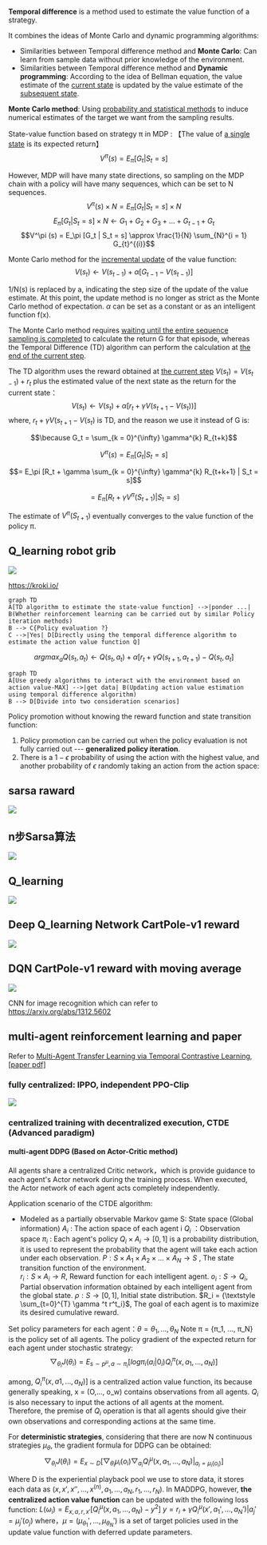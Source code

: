 **Temporal difference** is a method used to estimate the value function of a strategy.

It combines the ideas of Monte Carlo and dynamic programming algorithms:

* Similarities between Temporal difference method and **Monte Carlo**: Can learn from sample data without prior knowledge of the environment.
* Similarities between Temporal difference method and **Dynamic programming**: According to the idea of Bellman equation, the value estimate of the <u>current state</u> is updated by the value estimate of the <u>subsequent state</u>.

**Monte Carlo method**: Using <u>probability and statistical methods</u> to induce numerical estimates of the target we want from the sampling results.

State-value function based on strategy π in MDP :
【The value of <u>a single state</u> is its expected return】
$$V^\pi (s) = E_\pi [G_t | S_t = s]$$

However, MDP will have many state directions, so sampling on the MDP chain with a policy will have many sequences, which can be set to N sequences.
$$V^\pi (s) \times N = E_\pi [G_t | S_t = s] \times N$$
$$E_\pi [G_t | S_t = s] \times N \gets G_1 + G_2 + G_3 + ... + G_{t-1} + G_t$$
$$V^\pi (s) = E_\pi [G_t | S_t = s] \approx \frac{1}{N} \sum_{N}^{i = 1} G_{t}^{(i)}$$

Monte Carlo method for the <u>incremental update</u> of the value function:
$$V(s_t) \gets V(s_{t-1}) + \alpha [G_{t-1} - V(s_{t-1})]$$

1/N(s) is replaced by a, indicating the step size of the update of the value estimate. At this point, the update method is no longer as strict as the Monte Carlo method of expectation. $\alpha$ can be set as a constant or as an intelligent function f(x).

The Monte Carlo method requires <u>waiting until the entire sequence sampling is completed</u> to calculate the return  G for that episode, whereas the Temporal Difference (TD) algorithm can perform the calculation at <u>the end of the current step</u>.

The TD algorithm uses the reward obtained at <u>the current step</u> $V(s_t) = V(s_{t-1}) + r_t$ plus the estimated value of the next state as the return for the current state：
$$V(s_t) \gets V(s_{t}) + \alpha [r_t + \gamma V(s_{t+1} - V(s_t)) ]$$
where, $r_t + \gamma V(s_{t+1} - V(s_t)$ is TD, and the reason we use it instead of G is:

$$\because G_t = \sum_{k = 0}^{\infty} \gamma^{k} R_{t+k}$$

$$V^\pi (s) = E_\pi [G_t | S_t = s]$$

$$= E_\pi [R_t + \gamma \sum_{k = 0}^{\infty} \gamma^{k} R_{t+k+1} | S_t = s]$$

$$= E_\pi [R_t + \gamma V^\pi(S_{t+1}) | S_t = s]$$

The estimate of $V^\pi(S_{t+1})$ eventually converges to the value function of the policy π.
## Q_learning robot grib
![](TemporalDifference/robot_move.png)

https://kroki.io/


```mermaid
graph TD
A[TD algorithm to estimate the state-value function] -->|ponder ...| B(Whether reinforcement learning can be carried out by similar Policy iteration methods)
B --> C{Policy evaluation ?}
C -->|Yes| D[Directly using the temporal difference algorithm to estimate the action value function Q]
```

$$arg max_a Q(s_t, a_t) \gets Q(s_t, a_t) + \alpha [r_t + \gamma Q(s_{t+1}, a_{t+1}) - Q(s_t, a_t] $$

```mermaid
graph TD
A[Use greedy algorithms to interact with the environment based on action value-MAX] -->|get data| B(Updating action value estimation using temporal difference algorithm)
B --> D[Divide into two consideration scenarios]
```


Policy promotion without knowing the reward function and state transition function:
1. Policy promotion can be carried out when the policy evaluation is not fully carried out --- **generalized policy iteration**.
2. There is a $1 - \epsilon$ probability of using the action with the highest value, and another probability of $\epsilon$ randomly taking an action from the action space:


## sarsa raward 
![](TemporalDifference/Sarsa_grid_CumulativeReward.png)

## n步Sarsa算法
![](TemporalDifference/nStep_Sarsa.png)

## Q_learning
![](TemporalDifference/Q_learning_cumulativeReward.png)


## Deep Q_learning Network CartPole-v1 reward
![](DQN/DQN_CartPole-v1_reward.png)

## DQN CartPole-v1 reward with moving average
![](DQN/DQN_CartPole-v1_reward_moving_average.png)

CNN for image recognition which can refer to https://arxiv.org/abs/1312.5602

## multi-agent reinforcement learning and paper
Refer to [Multi-Agent Transfer Learning via Temporal Contrastive Learning](https://www.ri.cmu.edu/publications/multi-agent-transfer-learning-via-temporal-contrastive-learning/), [[paper pdf]](https://www.ri.cmu.edu/app/uploads/2024/06/2024_ICRA_MAD_workshop.pdf)

### fully centralized: IPPO, independent PPO-Clip
![](MARL/MARL_IPPOonCombat_win_cumulativeReward.png)
### centralized training with decentralized execution, CTDE (Advanced paradigm)
#### multi-agent DDPG (Based on Actor-Critic method)
All agents share a centralized Critic network，which is provide guidance to each agent's Actor network during the training process. When executed, the Actor network of each agent acts completely independently.

Application scenario of the CTDE algorithm:
* Modeled as a partially observable Markov game
S: State space (Global information)
$A_i$ : The action space of each agent i
$Q_i$ ：Observation space
$\pi_i$ : Each agent's policy
$Q_i \times A_i \to [0, 1]$ is a probability distribution, it is used to represent the probability that the agent will take each action under each observation.
$P: S \times A_1 \times A_2 \times ... \times A_N \to S$ , The state transition function of the environment.   
$r_i : S \times A_i \to R$, Reward function for each intelligent agent.
$o_i : S \to Q_i$, Partial observation information obtained by each intelligent agent from the global state.
$\rho : S \to [0, 1]$, Initial state distribution.
$R_i =  {\textstyle \sum_{t=0}^{T} \gamma ^t r^t_i}$, The goal of each agent is to maximize its desired cumulative reward.

Set policy parameters for each agent：$\theta = {\theta_1, ..., \theta_N}$
Note π = {π_1, ..., π_N} is the policy set of all agents.
The policy gradient of the expected return for each agent under stochastic strategy:
$$\bigtriangledown_{\theta_i} J(\theta_i) = E_{s\sim p^\mu , a \sim \pi_i}[log\pi_i(a_i | 0_i) Q^\pi_i(x, a_1, ..., a_N)]$$

among, $Q^\pi_i(x, a1, ..., a_N)]$ is a centralized action value function, its because generally speaking, x = (O,..., o_w) contains observations from all agents. $Q_i$ is also necessary to input the actions of all agents at the moment. 
Therefore, the premise of $Q_i$ operation is that all agents should give their own observations and corresponding actions at the same time.

For **deterministic strategies**, considering that there are now N continuous strategies $\mu_{\theta}$, the gradient formula for DDPG can be obtained:
$$\bigtriangledown_{\theta_i} J(\theta_i) = E_{x \sim D }[\bigtriangledown_{\theta_i} \mu_i(o_i) \bigtriangledown_{a_i} Q^\mu_i(x, a_1, ..., a_N)|_{a_i = \mu_i(o_i)}]$$

Where D is the experiential playback pool we use to store data, it stores each data as $(x, {x}', {x}'', ..., {x}^{(n)}, a_1, ..., a_N, r_1, ..., r_N )$.
In MADDPG, however, **the centralized action value function** can be updated with the following loss function:
$L(\omega_i) = E_{x, a, r, {x}'}[Q^\mu_i(x, a_1, ..., a_N) - y^2]$
$y = r_i + \gamma Q^\mu_i(x', a_1', ..., a_N')|a_j' = \mu_j'(o_j)$
where，$\mu = (\mu_{\theta_1}', ..., \mu_{\theta_N}')$ is a set of target policies used in the update value function with deferred update parameters.
